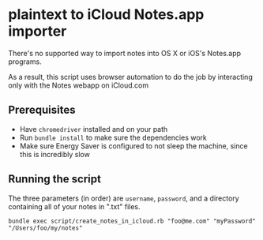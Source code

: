 # plaintext to iCloud Notes.app importer

There's no supported way to import notes into OS X or iOS's Notes.app programs.

As a result, this script uses browser automation to do the job by interacting
only with the Notes webapp on iCloud.com

## Prerequisites

* Have `chromedriver` installed and on your path
* Run `bundle install` to make sure the dependencies work
* Make sure Energy Saver is configured to not sleep the machine, since this is
incredibly slow

## Running the script

The three parameters (in order) are `username`, `password`, and a directory containing
all of your notes in ".txt" files.

```
bundle exec script/create_notes_in_icloud.rb "foo@me.com" "myPassword" "/Users/foo/my/notes"
```


